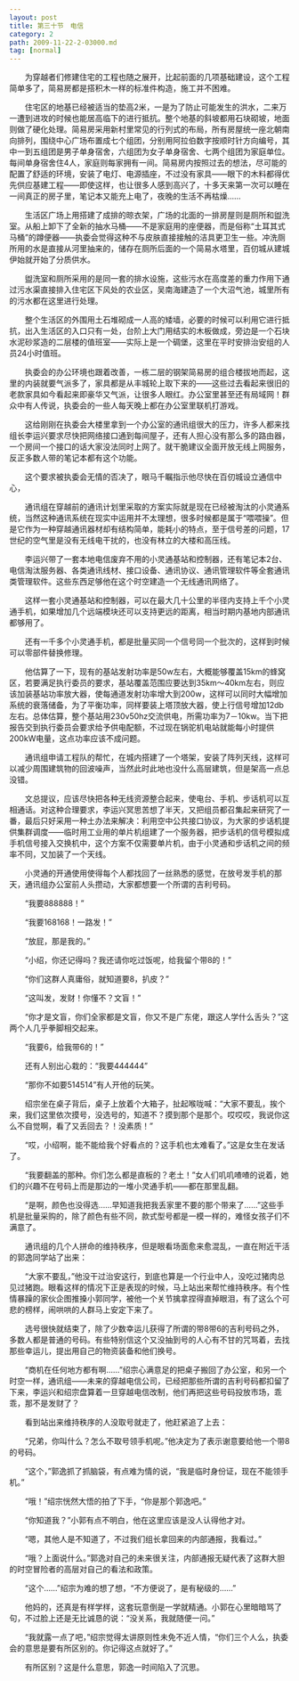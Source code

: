 ```yaml
---
layout: post
title: 第三十节　电信
category: 2
path: 2009-11-22-2-03000.md
tag: [normal]
---
```


　　为穿越者们修建住宅的工程也随之展开，比起前面的几项基础建设，这个工程简单多了，简易房都是搭积木一样的标准件构造，施工并不困难。

　　住宅区的地基已经被适当的垫高2米，一是为了防止可能发生的洪水，二来万一遭到进攻的时候也能居高临下的进行抵抗。整个地基的斜坡都用石块砌坡，地面则做了硬化处理。简易房采用新村里常见的行列式的布局，所有房屋统一座北朝南向排列，围绕中心广场布置成七个组团，分别用阿拉伯数字按顺时针方向编号，其中一到五组团是男子单身宿舍，六组团为女子单身宿舍、七两个组团为家庭单位。每间单身宿舍住4人，家庭则每家拥有一间。简易房内按照过去的想法，尽可能的配置了舒适的环境，安装了电灯、电源插座，不过没有家具――眼下的木料都得优先供应基建工程――即使这样，也让很多人感到高兴了，十多天来第一次可以睡在一间真正的房子里，笔记本又能充上电了，夜晚的生活不再枯燥……

　　生活区广场上用搭建了成排的晾衣架，广场的北面的一排房屋则是厕所和盥洗室。从船上卸下了全新的抽水马桶――不是家庭用的座便器，而是俗称“土耳其式马桶”的蹲便器――执委会觉得这种不与皮肤直接接触的洁具更卫生一些。冲洗厕所用的水是直接从河里抽来的，储存在厕所后面的一个简易水塔里，百仞城从建城伊始就开始了分质供水。

　　盥洗室和厕所采用的是同一套的排水设施，这些污水在高度差的重力作用下通过污水渠直接排入住宅区下风处的农业区，吴南海建造了一个大沼气池，城里所有的污水都在这里进行处理。

　　整个生活区的外围用土石堆砌成一人高的矮墙，必要的时候可以利用它进行抵抗，出入生活区的入口只有一处，台阶上大门用结实的木板做成，旁边是一个石块水泥砂浆造的二层楼的值班室――实际上是一个碉堡，这里在平时安排治安组的人员24小时值班。

　　执委会的办公环境也跟着改善，一栋二层的钢架简易房的组合楼拔地而起，这里的内装就要气派多了，家具都是从丰城轮上取下来的――这些过去看起来很旧的老款家具如今看起来即豪华又气派，让很多人眼红。办公室里甚至还有局域网！群众中有人传说，执委会的一些人每天晚上都在办公室里联机打游戏。

　　这给刚刚在执委会大楼里拿到一个办公室的通讯组很大的压力，许多人都来找组长李运兴要求尽快把网络接口通到每间屋子，还有人担心没有那么多的路由器，一个房间一个接口的话大家没法同时上网了。就干脆建议全面开放无线上网服务，反正多数人带的笔记本都有这个功能。

　　这个要求被执委会无情的否决了，眼马千瞩指示他尽快在百仞城设立通信中心，

　　通讯组在穿越前的通讯计划里采取的方案实际就是现在已经被淘汰的小灵通系统，当然这种通讯系统在现实中运用并不太理想，很多时候都是属于“喂喂操”。但是它作为一种穿越通讯器材却有结构简单，能耗小的特点，至于信号差的问题，17世纪的空气里是没有无线电干扰的，也没有林立的大楼和高压线。

　　李运兴带了一套本地电信废弃不用的小灵通基站和控制器，还有笔记本2台、电信淘汰服务器、各类通讯线材、接口设备、通讯协议、通讯管理软件等全套通讯类管理软件。这些东西足够他在这个时空建造一个无线通讯网络了。

　　这样一套小灵通基站和控制器，可以在最大几十公里的半径内支持上千个小灵通手机，如果增加几个远端模块还可以支持更远的距离，相当时期内基地内部通讯都够用了。

　　还有一千多个小灵通手机，都是批量买同一个信号同一个批次的，这样到时候可以零部件替换修理。

　　他估算了一下，现有的基站发射功率是50w左右，大概能够覆盖15km的蜂窝区，若要满足执行委员的要求，基站覆盖范围应要达到35km～40km左右，则应该加装基站功率放大器，使每通道发射功率增大到200w，这样可以同时大幅增加系统的衰落储备，为了平衡功率，同样要装上塔顶放大器，使上行信号增加12db左右。总体估算，整个基站用230v50hz交流供电，所需功率为7－10kw。当下把报告交到执行委员会要求给予供电配额，不过现在锅驼机电站就能每小时提供200kW电量，这点功率应该不成问题。

　　通讯组申请工程队的帮忙，在城内搭建了一个塔架，安装了阵列天线，这样可以减少周围建筑物的回波噪声，当然此时此地也没什么高层建筑，但是架高一点总没错。

　　文总提议，应该尽快把各种无线资源整合起来，使电台、手机、步话机可以互相通话。对这种合理要求，李运兴冥思苦想了半天，又把组员都召集起来研究了一番，最后只好采用一种土办法来解决：利用空中公共接口协议，为大家的步话机提供集群调度――临时用工业用的单片机组建了一个服务器，把步话机的信号模拟成手机信号接入交换机中，这个方案不仅需要单片机，由于小灵通和步话机之间的频率不同，又加装了一个天线。

　　小灵通的开通使用使得每个人都找回了一丝熟悉的感觉，在放号发手机的那天，通讯组办公室前人头攒动，大家都想要一个所谓的吉利号码。

　　“我要888888！”

　　“我要168168！一路发！”

　　“放屁，那是我的。”

　　“小绍，你还记得吗？我还请你吃过饭呢，给我留个带8的！”

　　“你们这群人真庸俗，就知道要8，扒皮？”

　　“这叫发，发财！你懂不？文盲！”

　　“你才是文盲，你们全家都是文盲，你又不是广东佬，跟这人学什么舌头？”这两个人几乎拳脚相交起来。

　　“我要6，给我带6的！”

　　还有人别出心栽的：“我要444444”

　　“那你不如要514514”有人开他的玩笑。

　　绍宗坐在桌子背后，桌子上放着个大箱子，扯起喉咙喊：“大家不要乱，挨个来，我们这里依次摸号，没选号的，知道不？摸到那个是那个。哎哎哎，我说你这么不自觉啊，看了又丢回去？！没素质！”

　　“哎，小绍啊，能不能给我个好看点的？这手机也太难看了。”这是女生在发话了。

　　“我要翻盖的那种。你们怎么都是直板的？老土！”女人们叽叽喳喳的说着，她们的兴趣不在号码上而是那边的一堆小灵通手机――都在那里乱翻。

　　“是啊，颜色也没得选……早知道我把我丢家里不要的那个带来了……”这些手机是批量采购的，除了颜色有些不同，款式型号都是一模一样的，难怪女孩子们不满意了。

　　通讯组的几个人拼命的维持秩序，但是眼看场面愈来愈混乱，一直在附近干活的郭逸同学站了出来：

　　“大家不要乱，”他没干过治安这行，到底也算是一个行业中人，没吃过猪肉总见过猪跑。眼看这样的情况下正是表现的时候，马上站出来帮忙维持秩序。有个性情暴躁的家伙企图推搡小郭同学，被他一个关节擒拿捏得直掉眼泪，有了这么个可悲的榜样，闹哄哄的人群马上安定下来了。

　　选号很快就结束了，除了少数幸运儿获得了所谓的带8带6的吉利号码之外，多数人都是普通的号码。有些特别信这个又没抽到号的人心有不甘的咒骂着，去找那些幸运儿，提出用自己的物资装备和他们换号。

　　“商机在任何地方都有啊……”绍宗心满意足的把桌子搬回了办公室，和另一个时空一样，通讯组――未来的穿越电信公司，已经把那些所谓的吉利号码都扣留了下来，李运兴和绍宗盘算着一旦穿越电信改制，他们再把这些号码投放市场，乖乖，那不是发财了？

　　看到站出来维持秩序的人没取号就走了，他赶紧追了上去：

　　“兄弟，你叫什么？怎么不取号领手机呢。”他决定为了表示谢意要给他一个带8的号码。

　　“这个，”郭逸抓了抓脑袋，有点难为情的说，“我是临时身份证，现在不能领手机。”

　　“哦！”绍宗恍然大悟的拍了下手，“你是那个郭逸吧。”

　　“你知道我？”小郭有点不明白，他在这里应该是没人认得他才对。

　　“嗯，其他人是不知道了，不过我们组长拿回来的内部通报，我看过。”

　　“哦？上面说什么。”郭逸对自己的未来很关注，内部通报无疑代表了这群大胆的时空冒险者的高层对自己的看法和政策。

　　“这个……”绍宗为难的想了想，“不方便说了，是有秘级的……”

　　他妈的，还真是有样学样，这套玩意倒是一学就精通。小郭在心里暗暗骂了句，不过脸上还是无比诚恳的说：“没关系，我就随便一问。”

　　“我就露一点了吧，”绍宗觉得太讲原则性未免不近人情，“你们三个人么，执委会的意思是要有所区别的。你记得这点就好了。”

　　有所区别？这是什么意思，郭逸一时间陷入了沉思。
